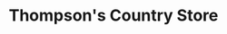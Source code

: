 ---
title: "Thompson's Country Store"
url: /goetzville/thompsons-country-store/
shop: convenience
---